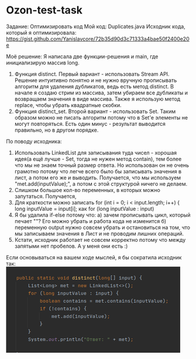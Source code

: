 # Ozon-test-task

 Задание: Оптимизировать код
 Мой код: Duplicates.java
 Исходник кода, который я оптимизировала: https://gist.github.com/Yanislavcore/72b35d90d3c71333a4bae50f2400e20e
 
Моё решение:
Я написала две функции-решения и main, где инициализирую массив long. 
   1. Функция distinct. Первый вариант - использовать Stream API. Решение интуитивно понятно и не нужно вручную прописывать алгоритм для удаления дубликатов, ведь есть метод distinct. В начале я создаю стрим из массива, затем убираем все дубликаты и возвращаем значения в виде массива. Также я использую метод replace, чтобы убрать квадратные скобки.
   2. Функция distinct_set. Второй вариант - использовать Set. Таким образом можно не писать алгоритм потому что в Set'е элементы не могут повторяться. Есть один минус - результат выводится правильно, но в другом порядке.
   
По поводу исходника:
   1. Использовать LinkedList для записывания туда чисел - хорошая идея(а ещё лучше - Set, тогда не нужен метод contain), тем более что мы не знаем точный размер ответа. Но использован он не очень грамотно потому что легче всего было бы записывать значения в лист, а потом его же и выводить. Получается, что мы используем "met.add(inputValue);", а потом с этой структурой ничего не делаем.
   2. Слишком большое кол-во переменных, в которых можно запутаться. Получается, 
   3. Для краткости можно записать     for (int i = 0; i < input.length; i++) {
                                       long inputValue = input[i]; 
                                       как
                                       for (long inputValue : input)
   4. Я бы удалила if-else потому что: a) зачем прописывать цикл, который печает ""? Его можно убрать и работа кода не изменится б) переменную output нужно совсем убрать и остановиться на том, что мы записываем значения в Лист и не проводим лишних операций.
   5. Кстати, исходник работает не совсем корректно потому что между запятыми нет пробелов. А у меня они есть :)
   
   Если основываться на вашем ходе мыслей, я бы сократила исходник так:
   ![](https://github.com/malevinsky/Ozon-test-task/blob/master/src/pictures/Screenshot%20from%202021-02-16%2022-29-03.png)
   

